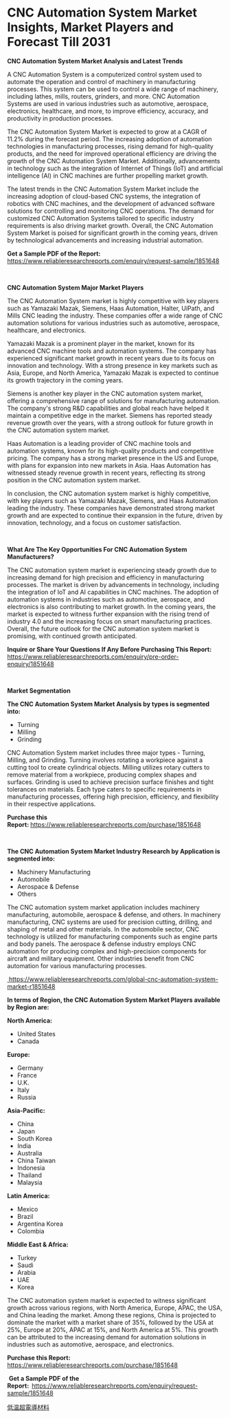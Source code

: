 <p><h1>CNC Automation System Market Insights, Market Players and Forecast Till 2031</h1></p><p><strong>CNC Automation System Market Analysis and Latest Trends</strong></p>
<p><p>A CNC Automation System is a computerized control system used to automate the operation and control of machinery in manufacturing processes. This system can be used to control a wide range of machinery, including lathes, mills, routers, grinders, and more. CNC Automation Systems are used in various industries such as automotive, aerospace, electronics, healthcare, and more, to improve efficiency, accuracy, and productivity in production processes.</p><p>The CNC Automation System Market is expected to grow at a CAGR of 11.2% during the forecast period. The increasing adoption of automation technologies in manufacturing processes, rising demand for high-quality products, and the need for improved operational efficiency are driving the growth of the CNC Automation System Market. Additionally, advancements in technology such as the integration of Internet of Things (IoT) and artificial intelligence (AI) in CNC machines are further propelling market growth.</p><p>The latest trends in the CNC Automation System Market include the increasing adoption of cloud-based CNC systems, the integration of robotics with CNC machines, and the development of advanced software solutions for controlling and monitoring CNC operations. The demand for customized CNC Automation Systems tailored to specific industry requirements is also driving market growth. Overall, the CNC Automation System Market is poised for significant growth in the coming years, driven by technological advancements and increasing industrial automation.</p></p>
<p><strong>Get a Sample PDF of the Report:&nbsp;</strong> <a href="https://www.reliableresearchreports.com/enquiry/request-sample/1851648">https://www.reliableresearchreports.com/enquiry/request-sample/1851648</a></p>
<p>&nbsp;</p>
<p><strong>CNC Automation System Major Market Players</strong></p>
<p><p>The CNC Automation System market is highly competitive with key players such as Yamazaki Mazak, Siemens, Haas Automation, Halter, UiPath, and Mills CNC leading the industry. These companies offer a wide range of CNC automation solutions for various industries such as automotive, aerospace, healthcare, and electronics.</p><p>Yamazaki Mazak is a prominent player in the market, known for its advanced CNC machine tools and automation systems. The company has experienced significant market growth in recent years due to its focus on innovation and technology. With a strong presence in key markets such as Asia, Europe, and North America, Yamazaki Mazak is expected to continue its growth trajectory in the coming years.</p><p>Siemens is another key player in the CNC automation system market, offering a comprehensive range of solutions for manufacturing automation. The company's strong R&D capabilities and global reach have helped it maintain a competitive edge in the market. Siemens has reported steady revenue growth over the years, with a strong outlook for future growth in the CNC automation system market.</p><p>Haas Automation is a leading provider of CNC machine tools and automation systems, known for its high-quality products and competitive pricing. The company has a strong market presence in the US and Europe, with plans for expansion into new markets in Asia. Haas Automation has witnessed steady revenue growth in recent years, reflecting its strong position in the CNC automation system market.</p><p>In conclusion, the CNC automation system market is highly competitive, with key players such as Yamazaki Mazak, Siemens, and Haas Automation leading the industry. These companies have demonstrated strong market growth and are expected to continue their expansion in the future, driven by innovation, technology, and a focus on customer satisfaction.</p></p>
<p>&nbsp;</p>
<p><strong>What Are The Key Opportunities For CNC Automation System Manufacturers?</strong></p>
<p><p>The CNC automation system market is experiencing steady growth due to increasing demand for high precision and efficiency in manufacturing processes. The market is driven by advancements in technology, including the integration of IoT and AI capabilities in CNC machines. The adoption of automation systems in industries such as automotive, aerospace, and electronics is also contributing to market growth. In the coming years, the market is expected to witness further expansion with the rising trend of industry 4.0 and the increasing focus on smart manufacturing practices. Overall, the future outlook for the CNC automation system market is promising, with continued growth anticipated.</p></p>
<p><strong>Inquire or Share Your Questions If Any Before Purchasing This Report:</strong> <a href="https://www.reliableresearchreports.com/enquiry/pre-order-enquiry/1851648">https://www.reliableresearchreports.com/enquiry/pre-order-enquiry/1851648</a></p>
<p>&nbsp;</p>
<p><strong>Market Segmentation</strong></p>
<p><strong>The CNC Automation System Market Analysis by types is segmented into:</strong></p>
<p><ul><li>Turning</li><li>Milling</li><li>Grinding</li></ul></p>
<p><p>CNC Automation System market includes three major types - Turning, Milling, and Grinding. Turning involves rotating a workpiece against a cutting tool to create cylindrical objects. Milling utilizes rotary cutters to remove material from a workpiece, producing complex shapes and surfaces. Grinding is used to achieve precision surface finishes and tight tolerances on materials. Each type caters to specific requirements in manufacturing processes, offering high precision, efficiency, and flexibility in their respective applications.</p></p>
<p><strong>Purchase this Report:&nbsp;</strong><a href="https://www.reliableresearchreports.com/purchase/1851648">https://www.reliableresearchreports.com/purchase/1851648</a></p>
<p>&nbsp;</p>
<p><strong>The CNC Automation System Market Industry Research by Application is segmented into:</strong></p>
<p><ul><li>Machinery Manufacturing</li><li>Automobile</li><li>Aerospace & Defense</li><li>Others</li></ul></p>
<p><p>The CNC automation system market application includes machinery manufacturing, automobile, aerospace & defense, and others. In machinery manufacturing, CNC systems are used for precision cutting, drilling, and shaping of metal and other materials. In the automobile sector, CNC technology is utilized for manufacturing components such as engine parts and body panels. The aerospace & defense industry employs CNC automation for producing complex and high-precision components for aircraft and military equipment. Other industries benefit from CNC automation for various manufacturing processes.</p></p>
<p><a href="https://www.reliableresearchreports.com/global-cnc-automation-system-market-r1851648">&nbsp;https://www.reliableresearchreports.com/global-cnc-automation-system-market-r1851648</a></p>
<p><strong>In terms of Region, the CNC Automation System Market Players available by Region are:</strong></p>
<p>
    <p> <strong> North America: </strong>
        <ul>
            <li>United States</li>
            <li>Canada</li>
        </ul>
        </p> 
    <p> <strong> Europe: </strong>
        <ul>
            <li>Germany</li>
            <li>France</li>
            <li>U.K.</li>
            <li>Italy</li>
            <li>Russia</li>
        </ul>
        </p> 
    <p> <strong> Asia-Pacific: </strong>
        <ul>
            <li>China</li>
            <li>Japan</li>
            <li>South Korea</li>
            <li>India</li>
            <li>Australia</li>
            <li>China Taiwan</li>
            <li>Indonesia</li>
            <li>Thailand</li>
            <li>Malaysia</li>
        </ul>
        </p> 
    <p> <strong> Latin America: </strong>
        <ul>
            <li>Mexico</li>
            <li>Brazil</li>
            <li>Argentina Korea</li>
            <li>Colombia</li>
        </ul>
        </p> 
    <p> <strong> Middle East & Africa: </strong>
        <ul>
            <li>Turkey</li>
            <li>Saudi</li>
            <li>Arabia</li>
            <li>UAE</li>
            <li>Korea</li>
        </ul>
    </p>
    </p>
<p><p>The CNC automation system market is expected to witness significant growth across various regions, with North America, Europe, APAC, the USA, and China leading the market. Among these regions, China is projected to dominate the market with a market share of 35%, followed by the USA at 25%, Europe at 20%, APAC at 15%, and North America at 5%. This growth can be attributed to the increasing demand for automation solutions in industries such as automotive, aerospace, and electronics.</p></p>
<p><strong>Purchase this Report: </strong><a href="https://www.reliableresearchreports.com/purchase/1851648">https://www.reliableresearchreports.com/purchase/1851648</a></p>
<p>&nbsp;<strong>Get a Sample PDF of the Report:&nbsp;&nbsp;</strong><a href="https://www.reliableresearchreports.com/enquiry/request-sample/1851648">https://www.reliableresearchreports.com/enquiry/request-sample/1851648</a></p>
<p><strong></strong></p>
<p><p><a href="https://medium.com/@lewisbechtelar1964/%E4%BD%8E%E6%B8%A9%E8%B6%85%E4%BC%9D%E5%B0%8E%E6%9D%90%E6%96%99%E5%B8%82%E5%A0%B4-%E5%B8%82%E5%A0%B4%E3%82%B7%E3%82%A7%E3%82%A2-%E5%B8%82%E5%A0%B4%E5%8B%95%E5%90%91-%E3%81%9D%E3%81%97%E3%81%A6%E5%B0%86%E6%9D%A5%E3%81%AE%E6%88%90%E9%95%B7%E3%82%92%E6%8E%A2%E3%82%8B-4e2e60476c23">低温超電導材料</a></p></p>